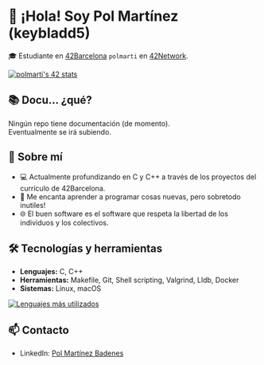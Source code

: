 # 👋 ¡Hola! Soy Pol Martínez (keybladd5)



🎓 Estudiante en [42Barcelona](https://42barcelona.com) `polmarti` en [42Network](https://42.fr).


[![polmarti's 42 stats](https://badge.mediaplus.ma/colorfulwaves/polmarti?1337Badge=off&UM6P=off)](https://github.com/oakoudad/badge42)

## 📚 Docu... ¿qué?

Ningún repo tiene documentación (de momento).  
Eventualmente se irá subiendo.

## 🧠 Sobre mí

- 💻 Actualmente profundizando en C y C++ a través de los proyectos del currículo de 42Barcelona.
- 🧩 Me encanta aprender a programar cosas nuevas, pero sobretodo inutiles!
- 🌐 El buen software es el software que respeta la libertad de los individuos y los colectivos.

## 🛠️ Tecnologías y herramientas

- **Lenguajes:** C, C++
- **Herramientas:** Makefile, Git, Shell scripting, Valgrind, Lldb, Docker
- **Sistemas:** Linux, macOS

[![Lenguajes más utilizados](https://github-readme-stats.vercel.app/api/top-langs/?username=keybladd5&layout=compact&theme=radical)](https://github.com/keybladd5)

## 📫 Contacto

- LinkedIn: [Pol Martínez Badenes](https://www.linkedin.com/in/pol-mart%C3%ADnez-badenes-b5b58a267/)
